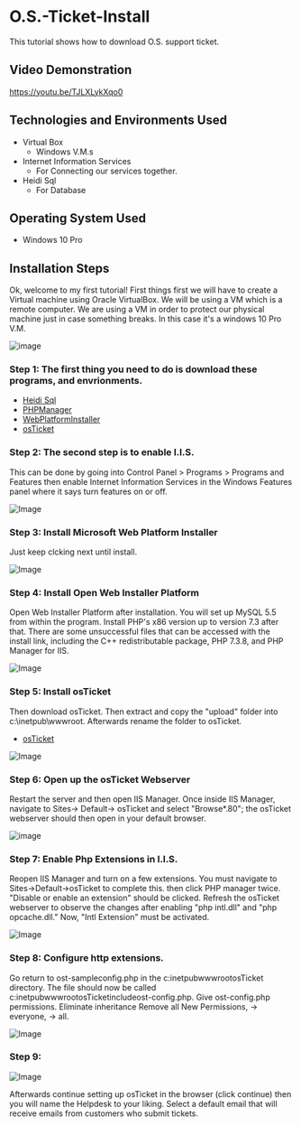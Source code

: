 # O.S.-Ticket-Install
This tutorial shows how to download O.S. support ticket.
## Video Demonstration
https://youtu.be/TJLXLykXqo0
## Technologies and Environments Used
- Virtual Box
  - Windows V.M.s
- Internet Information Services
  - For Connecting our services together. 
- Heidi Sql
  - For Database
 ## Operating System Used
 - Windows 10 Pro
 ## Installation Steps
Ok, welcome to my first tutorial! First things first we will have to create a Virtual machine using Oracle VirtualBox. 
We will be using a VM which is a remote computer. We are using a VM in order to protect our physical machine just in case something breaks. 
In this case it's a windows 10 Pro V.M.
 
![image](https://user-images.githubusercontent.com/23139364/206923552-6cc91c02-0e0d-46d8-a52d-33211ffc55f8.png)

### Step 1: The first thing you need to do is download these programs, and envrionments.
- [Heidi Sql](https://www.heidisql.com/download.php)
- [PHPManager](https://www.php.net/releases/8.2/en.php)
- [WebPlatformInstaller](https://www.microsoft.com/web/downloads/platform.aspx)
- [osTicket](https://osticket.com/editions/)

### Step 2: The second step is to enable I.I.S.
This can be done by going into Control Panel > Programs > Programs and Features then enable Internet Information Services in the Windows Features panel where it says turn features on or off.

![Image](https://camo.githubusercontent.com/53b44f25c4fca037622e4384d661fd8708ab0eedc33d72521d22a185a79b2bf6/68747470733a2f2f692e696d6775722e636f6d2f7174456e7557752e706e67)

### Step 3: Install Microsoft Web Platform Installer
Just keep clcking next until install.

![Image](https://camo.githubusercontent.com/3d7bf59fdc2aa176e6b763227ca1c426ec74c75ea1bd5a1be171e8e129c662dd/68747470733a2f2f692e696d6775722e636f6d2f417848436651362e706e67)


### Step 4: Install Open Web Installer Platform

Open Web Installer Platform after installation. You will set up MySQL 5.5 from within the program. Install PHP's x86 version up to version 7.3 after that. There are some unsuccessful files that can be accessed with the install link, including the C++ redistributable package, PHP 7.3.8, and PHP Manager for IIS.

![Image](https://camo.githubusercontent.com/0a217e07ac4c8c87c854c62c873ee404f9f3400306dcd2925b41210630df1f85/68747470733a2f2f692e696d6775722e636f6d2f4a4a38625a654a2e706e67)


### Step 5: Install osTicket

Then download osTicket. Then extract and copy the "upload" folder into c:\inetpub\wwwroot. Afterwards rename the folder to osTicket.
- [osTicket](https://osticket.com/editions/)

![Image](https://camo.githubusercontent.com/2dbc29620ca28bb970a4446c4c876181149d6280e1ed9f242b69cbe8ab6ae35f/68747470733a2f2f692e696d6775722e636f6d2f54554769534b692e706e67)

### Step 6: Open up the osTicket Webserver

Restart the server and then open IIS Manager. Once inside IIS Manager, navigate to Sites-> Default-> osTicket and select "Browse*.80"; the osTicket webserver should then open in your default browser.

![image](https://user-images.githubusercontent.com/23139364/206926755-2fa97e46-866b-4c53-8a61-72bc96cf5fe4.png)

### Step 7: Enable Php Extensions in I.I.S.

Reopen IIS Manager and turn on a few extensions. You must navigate to Sites->Default->osTicket to complete this. then click PHP manager twice. "Disable or enable an extension" should be clicked. Refresh the osTicket webserver to observe the changes after enabling "php intl.dll" and "php opcache.dll." Now, "Intl Extension" must be activated.

![Image](https://camo.githubusercontent.com/5926d9b6541207c854540b86aa1532fead2da5c412d773d3a925c0f6367eac05/68747470733a2f2f692e696d6775722e636f6d2f41505a675554542e706e67)

### Step 8: Configure http extensions.

Go return to ost-sampleconfig.php in the c:inetpubwwwrootosTicket directory. The file should now be called c:inetpubwwwrootosTicketincludeost-config.php. Give ost-config.php permissions. Eliminate inheritance Remove all New Permissions, -> everyone, -> all.

![Image](https://camo.githubusercontent.com/0a89dc3d5a476c0a5d2a90e808776c26c1c24397702e3064076650c9e6fcd040/68747470733a2f2f692e696d6775722e636f6d2f316e59615947652e706e67)

### Step 9:  

![Image](https://camo.githubusercontent.com/0a89dc3d5a476c0a5d2a90e808776c26c1c24397702e3064076650c9e6fcd040/68747470733a2f2f692e696d6775722e636f6d2f316e59615947652e706e67)

Afterwards continue setting up osTicket in the browser (click continue) then you will name the Helpdesk to your liking. Select a default email that will receive emails from customers who submit tickets.
